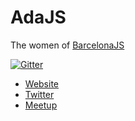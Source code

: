 # AdaJS

The women of [BarcelonaJS](http://barcelonajs.org)

[![Gitter](https://badges.gitter.im/Join%20Chat.svg)](https://gitter.im/BarcelonaJS/ada?utm_source=badge&utm_medium=badge&utm_campaign=pr-badge&utm_content=badge)

* [Website](http://ada.barcelona.org)
* [Twitter](http://twitter.com/adabcnjs)
* [Meetup](www.meetup.com/es-ES/AdaBcnJS)
 